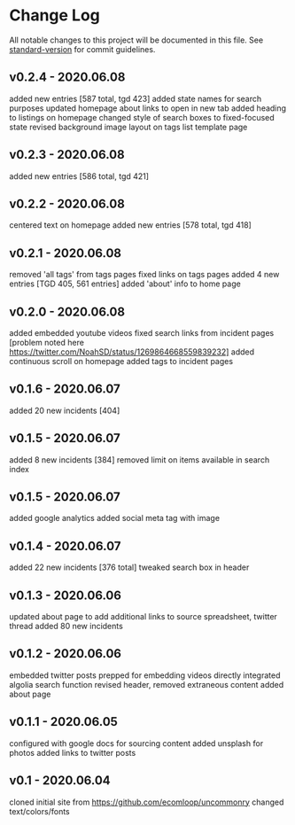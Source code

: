 # Change Log
All notable changes to this project will be documented in this file. See [standard-version](https://github.com/conventional-changelog/standard-version) for commit guidelines.

## v0.2.4 - 2020.06.08
added new entries [587 total, tgd 423]
added state names for search purposes
updated homepage about links to open in new tab
added heading to listings on homepage
changed style of search boxes to fixed-focused state
revised background image layout on tags list template page

## v0.2.3 - 2020.06.08
added new entries [586 total, tgd 421]

## v0.2.2 - 2020.06.08
centered text on homepage
added new entries [578 total, tgd 418]

## v0.2.1 - 2020.06.08
removed 'all tags' from tags pages
fixed links on tags pages added 4 new entries [TGD 405, 561 entries]
added 'about' info to home page

## v0.2.0 - 2020.06.08
added embedded youtube videos
fixed search links from incident pages [problem noted here https://twitter.com/NoahSD/status/1269864668559839232]
added continuous scroll on homepage
added tags to incident pages

## v0.1.6 - 2020.06.07
added 20 new incidents [404]

## v0.1.5 - 2020.06.07
added 8 new incidents [384]
removed limit on items available in search index

## v0.1.5 - 2020.06.07
added google analytics
added social meta tag with image

## v0.1.4 - 2020.06.07
added 22 new incidents [376 total]
tweaked search box in header

## v0.1.3 - 2020.06.06
updated about page to add additional links to source spreadsheet, twitter thread
added 80 new incidents

## v0.1.2 - 2020.06.06
embedded twitter posts
prepped for embedding videos directly
integrated algolia search function
revised header, removed extraneous content
added about page

## v0.1.1 - 2020.06.05
configured with google docs for sourcing content
added unsplash for photos
added links to twitter posts

## v0.1 - 2020.06.04
cloned initial site from https://github.com/ecomloop/uncommonry
changed text/colors/fonts
